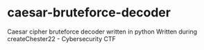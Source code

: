# caesar-bruteforce-decoder
Caesar cipher bruteforce decoder written in python
Written during createChester22 - Cybersecurity CTF 
